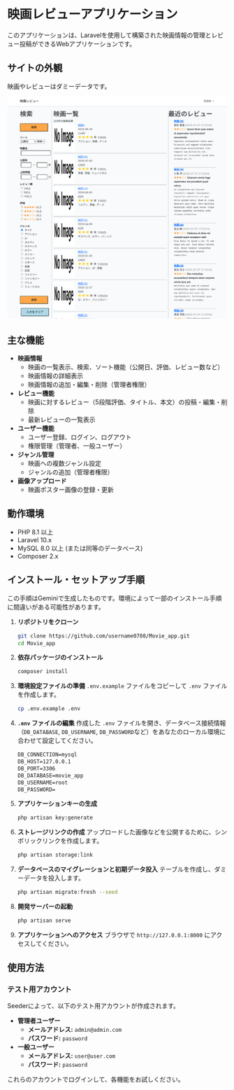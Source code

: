 # 映画レビューアプリケーション

このアプリケーションは、Laravelを使用して構築された映画情報の管理とレビュー投稿ができるWebアプリケーションです。

## サイトの外観

映画やレビューはダミーデータです。

![アプリのスクリーンショット](home.png)

## 主な機能

- **映画情報**
    - 映画の一覧表示、検索、ソート機能（公開日、評価、レビュー数など）
    - 映画情報の詳細表示
    - 映画情報の追加・編集・削除（管理者権限）
- **レビュー機能**
    - 映画に対するレビュー（5段階評価、タイトル、本文）の投稿・編集・削除
    - 最新レビューの一覧表示
- **ユーザー機能**
    - ユーザー登録、ログイン、ログアウト
    - 権限管理（管理者、一般ユーザー）
- **ジャンル管理**
    - 映画への複数ジャンル設定
    - ジャンルの追加（管理者権限）
- **画像アップロード**
    - 映画ポスター画像の登録・更新

## 動作環境

- PHP 8.1 以上
- Laravel 10.x
- MySQL 8.0 以上 (または同等のデータベース)
- Composer 2.x

## インストール・セットアップ手順

この手順はGeminiで生成したものです。環境によって一部のインストール手順に間違いがある可能性があります。

1. **リポジトリをクローン**
   ```bash
   git clone https://github.com/username0708/Movie_app.git
   cd Movie_app
   ```

2. **依存パッケージのインストール**
   ```bash
   composer install
   ```

3. **環境設定ファイルの準備**
   `.env.example` ファイルをコピーして `.env` ファイルを作成します。
   ```bash
   cp .env.example .env
   ```

4. **`.env` ファイルの編集**
   作成した `.env` ファイルを開き、データベース接続情報（`DB_DATABASE`, `DB_USERNAME`, `DB_PASSWORD`など）をあなたのローカル環境に合わせて設定してください。
   ```dotenv
   DB_CONNECTION=mysql
   DB_HOST=127.0.0.1
   DB_PORT=3306
   DB_DATABASE=movie_app
   DB_USERNAME=root
   DB_PASSWORD=
   ```

5. **アプリケーションキーの生成**
   ```bash
   php artisan key:generate
   ```

6. **ストレージリンクの作成**
   アップロードした画像などを公開するために、シンボリックリンクを作成します。
   ```bash
   php artisan storage:link
   ```

7. **データベースのマイグレーションと初期データ投入**
   テーブルを作成し、ダミーデータを投入します。
   ```bash
   php artisan migrate:fresh --seed
   ```

8. **開発サーバーの起動**
   ```bash
   php artisan serve
   ```

9. **アプリケーションへのアクセス**
   ブラウザで `http://127.0.0.1:8000` にアクセスしてください。

## 使用方法

### テスト用アカウント

Seederによって、以下のテスト用アカウントが作成されます。

- **管理者ユーザー**
    - **メールアドレス:** `admin@admin.com`
    - **パスワード:** `password`
- **一般ユーザー**
    - **メールアドレス:** `user@user.com`
    - **パスワード:** `password`

これらのアカウントでログインして、各機能をお試しください。

